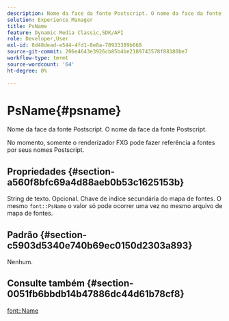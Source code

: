 ```yaml
---
description: Nome da face da fonte Postscript. O nome da face da fonte Postscript.
solution: Experience Manager
title: PsName
feature: Dynamic Media Classic,SDK/API
role: Developer,User
exl-id: 8d48dead-e544-4fd1-8e8a-70933389b668
source-git-commit: 206e4643e3926cb85b4be2189743578f88180be7
workflow-type: tm+mt
source-wordcount: '64'
ht-degree: 0%

---
```


# PsName{#psname}

Nome da face da fonte Postscript. O nome da face da fonte Postscript.

No momento, somente o renderizador FXG pode fazer referência a fontes por seus nomes Postscript.

## Propriedades {#section-a560f8bfc69a4d88aeb0b53c1625153b}

String de texto. Opcional. Chave de índice secundária do mapa de fontes. O mesmo `font::PsName` o valor só pode ocorrer uma vez no mesmo arquivo de mapa de fontes.

## Padrão {#section-c5903d5340e740b69ec0150d2303a893}

Nenhum.

## Consulte também {#section-0051fb6bbdb14b47886dc44d61b78cf8}

[font::Name](/help/aem-is-ir-api/is-api/image-catalog/image-serving-api-ref/c-image-catalog-reference/c-font-map-reference/r-name-font.md)
